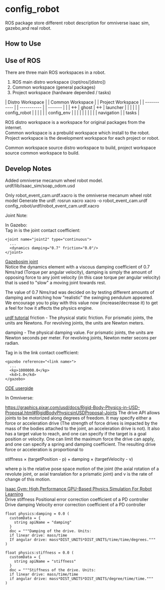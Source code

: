 # config_robot
ROS package store different robot description for omniverse isaac sim, gazebo,and real robot.

## How to Use


## Use of ROS
There are three main ROS workspaces in a robot.
1. ROS main distro workspace (/opt/ros/[distro])
2. Common workspace (general packages)
3. Project workspace (hardware depended / tasks)

| Distro Workspace        |      | Common Workspace        |      | Project Workspace  |
| -----------             |      | -----------             |      | -------            |
|                         | <->  | ghost                   | <->  | launcher           |
|                         |      |                         |      | config_robot       |
|                         |      |                         |      | config_env         |
|                         |      |                         |      |                    |
|                         |      | navigation              |      | tasks              |

ROS distro workspace is a workspace for original packages from the internet.  
Common workspace is a prebuild workspace which install to the robot.  
Project workspace is the development workspace for each project or robot.

Common workspace source distro workspace to build, project workspace source common workspace to build.

## Develop Notes

Added omniverse mecanum wheel robot model. urdf/lib/isaac_sim/soap_odom.usd

Only robot_event_cam.urdf.xacro is the omniverse mecanum wheel robt model
Generate the urdf:
rosrun xacro xacro -o robot_event_cam.urdf config_robot/urdf/robot_event_cam.urdf.xacro


Joint Note:

In Gazebo:  
Tag in <gazebo> is the joint contact coefficient:  
```
<joint name="joint2" type="continuous">
  ...
  <dynamics damping="0.7" friction="0.0"/>
</joint>
```

[Gazebosim joint](http://gazebosim.org/tutorials/?tut=ros_urdf#Joints)  
Notice the dynamics element with a viscous damping coefficient of 0.7 N*m*s/rad (Torque per angular velocity), damping is simply the amount of opposing force to any joint velocity (in this case torque per angular velocity) that is used to "slow" a moving joint towards rest.

The value of 0.7 N*m*s/rad was decided on by testing different amounts of damping and watching how "realistic" the swinging pendulum appeared. We encourage you to play with this value now (increase/decrease it) to get a feel for how it affects the physics engine.

[urdf tutorial](http://wiki.ros.org/urdf/Tutorials/Adding%20Physical%20and%20Collision%20Properties%20to%20a%20URDF%20Model)
friction - The physical static friction. For prismatic joints, the units are Newtons. For revolving joints, the units are Newton meters.

damping - The physical damping value. For prismatic joints, the units are Newton seconds per meter. For revolving joints, Newton meter secons per radian.


Tag in <gazebo> is the link contact coefficient:
```
<gazebo reference="<link name>">
  ...
  <kp>1000000.0</kp>
  <kd>1.0</kd>
</gazebo>
```
[ODE usergide](http://www.ode.org/ode-latest-userguide.html#sec_3_7_0)

In Omniverse:  

https://graphics.pixar.com/usd/docs/Rigid-Body-Physics-in-USD-Proposal.html#RigidBodyPhysicsinUSDProposal-Joints
The drive API allows joints to be motorized along degrees of freedom.  It may specify either a force or acceleration drive (The strength of force drives is impacted by the mass of the bodies attached to the joint, an acceleration drive is not).  It also has a target value to reach, and one can specify if the target is a goal position or velocity.  One can limit the maximum force the drive can apply, and one can specify a spring and damping coefficient.
The resulting drive force or acceleration is proportional to

stiffness × (targetPosition - p) + damping × (targetVelocity - v)

where p is the relative pose space motion of the joint (the axial rotation of a revolute joint, or axial translation for a prismatic joint) and v is the rate of change of this motion.

[Isaac Gym: High Performance GPU-Based Physics Simulation For Robot Learning](https://arxiv.org/pdf/2108.10470.pdf)  
Drive stiffness Positional error correction coefficient of a PD controller  
Drive damping Velocity error correction coefficient of a PD controller

```
float physics:damping = 0.0 (
  customData = {
    string apiName = "damping"
  }
  doc = """Damping of the drive. Units:
  if linear drive: mass/time
  If angular drive: mass*DIST_UNITS*DIST_UNITS/time/time/degrees."""
)

float physics:stiffness = 0.0 (
  customData = {
    string apiName = "stiffness"
  }
  doc = """Stiffness of the drive. Units:
  if linear drive: mass/time/time
  if angular drive: mass*DIST_UNITS*DIST_UNITS/degree/time/time."""
)
```
